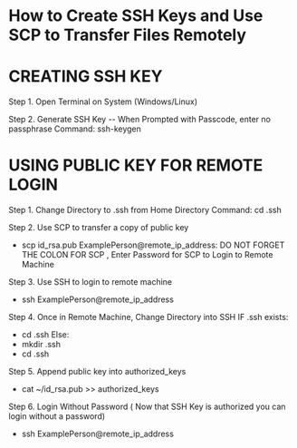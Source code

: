 # How to Create SSH Keys and Use SCP to Transfer Files Remotely

# CREATING SSH KEY

Step 1.
Open Terminal on System (Windows/Linux)

Step 2.
Generate SSH Key -- When Prompted with Passcode, enter no passphrase
Command: ssh-keygen

# USING PUBLIC KEY FOR REMOTE LOGIN

Step 1.
Change Directory to .ssh from Home Directory
Command: cd .ssh

Step 2.
Use SCP to transfer a copy of public key

- scp id_rsa.pub ExamplePerson@remote_ip_address:
  DO NOT FORGET THE COLON FOR SCP , Enter Password for SCP to Login to Remote Machine

Step 3.
Use SSH to login to remote machine

- ssh ExamplePerson@remote_ip_address

Step 4.
Once in Remote Machine, Change Directory into SSH
IF .ssh exists:

- cd .ssh
  Else:
- mkdir .ssh
- cd .ssh

Step 5.
Append public key into authorized_keys

- cat ~/id_rsa.pub >> authorized_keys

Step 6.
Login Without Password ( Now that SSH Key is authorized you can login without a password)

- ssh ExamplePerson@remote_ip_address
